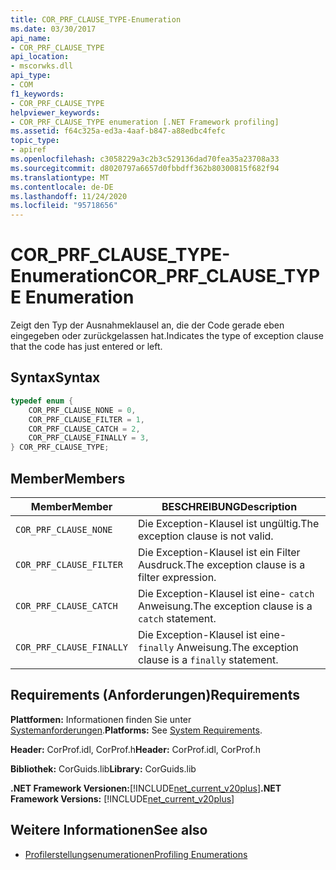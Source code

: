 ```yaml
---
title: COR_PRF_CLAUSE_TYPE-Enumeration
ms.date: 03/30/2017
api_name:
- COR_PRF_CLAUSE_TYPE
api_location:
- mscorwks.dll
api_type:
- COM
f1_keywords:
- COR_PRF_CLAUSE_TYPE
helpviewer_keywords:
- COR_PRF_CLAUSE_TYPE enumeration [.NET Framework profiling]
ms.assetid: f64c325a-ed3a-4aaf-b847-a88edbc4fefc
topic_type:
- apiref
ms.openlocfilehash: c3058229a3c2b3c529136dad70fea35a23708a33
ms.sourcegitcommit: d8020797a6657d0fbbdff362b80300815f682f94
ms.translationtype: MT
ms.contentlocale: de-DE
ms.lasthandoff: 11/24/2020
ms.locfileid: "95718656"
---
```

# <a name="cor_prf_clause_type-enumeration"></a><span data-ttu-id="42386-102">COR_PRF_CLAUSE_TYPE-Enumeration</span><span class="sxs-lookup"><span data-stu-id="42386-102">COR_PRF_CLAUSE_TYPE Enumeration</span></span>

<span data-ttu-id="42386-103">Zeigt den Typ der Ausnahmeklausel an, die der Code gerade eben eingegeben oder zurückgelassen hat.</span><span class="sxs-lookup"><span data-stu-id="42386-103">Indicates the type of exception clause that the code has just entered or left.</span></span>  
  
## <a name="syntax"></a><span data-ttu-id="42386-104">Syntax</span><span class="sxs-lookup"><span data-stu-id="42386-104">Syntax</span></span>  
  
```cpp  
typedef enum {  
    COR_PRF_CLAUSE_NONE = 0,  
    COR_PRF_CLAUSE_FILTER = 1,  
    COR_PRF_CLAUSE_CATCH = 2,  
    COR_PRF_CLAUSE_FINALLY = 3,  
} COR_PRF_CLAUSE_TYPE;  
```  
  
## <a name="members"></a><span data-ttu-id="42386-105">Member</span><span class="sxs-lookup"><span data-stu-id="42386-105">Members</span></span>  
  
|<span data-ttu-id="42386-106">Member</span><span class="sxs-lookup"><span data-stu-id="42386-106">Member</span></span>|<span data-ttu-id="42386-107">BESCHREIBUNG</span><span class="sxs-lookup"><span data-stu-id="42386-107">Description</span></span>|  
|------------|-----------------|  
|`COR_PRF_CLAUSE_NONE`|<span data-ttu-id="42386-108">Die Exception-Klausel ist ungültig.</span><span class="sxs-lookup"><span data-stu-id="42386-108">The exception clause is not valid.</span></span>|  
|`COR_PRF_CLAUSE_FILTER`|<span data-ttu-id="42386-109">Die Exception-Klausel ist ein Filter Ausdruck.</span><span class="sxs-lookup"><span data-stu-id="42386-109">The exception clause is a filter expression.</span></span>|  
|`COR_PRF_CLAUSE_CATCH`|<span data-ttu-id="42386-110">Die Exception-Klausel ist eine- `catch` Anweisung.</span><span class="sxs-lookup"><span data-stu-id="42386-110">The exception clause is a `catch` statement.</span></span>|  
|`COR_PRF_CLAUSE_FINALLY`|<span data-ttu-id="42386-111">Die Exception-Klausel ist eine- `finally` Anweisung.</span><span class="sxs-lookup"><span data-stu-id="42386-111">The exception clause is a `finally` statement.</span></span>|  
  
## <a name="requirements"></a><span data-ttu-id="42386-112">Requirements (Anforderungen)</span><span class="sxs-lookup"><span data-stu-id="42386-112">Requirements</span></span>  

 <span data-ttu-id="42386-113">**Plattformen:** Informationen finden Sie unter [Systemanforderungen](../../get-started/system-requirements.md).</span><span class="sxs-lookup"><span data-stu-id="42386-113">**Platforms:** See [System Requirements](../../get-started/system-requirements.md).</span></span>  
  
 <span data-ttu-id="42386-114">**Header:** CorProf.idl, CorProf.h</span><span class="sxs-lookup"><span data-stu-id="42386-114">**Header:** CorProf.idl, CorProf.h</span></span>  
  
 <span data-ttu-id="42386-115">**Bibliothek:** CorGuids.lib</span><span class="sxs-lookup"><span data-stu-id="42386-115">**Library:** CorGuids.lib</span></span>  
  
 <span data-ttu-id="42386-116">**.NET Framework Versionen:**[!INCLUDE[net_current_v20plus](../../../../includes/net-current-v20plus-md.md)]</span><span class="sxs-lookup"><span data-stu-id="42386-116">**.NET Framework Versions:** [!INCLUDE[net_current_v20plus](../../../../includes/net-current-v20plus-md.md)]</span></span>  
  
## <a name="see-also"></a><span data-ttu-id="42386-117">Weitere Informationen</span><span class="sxs-lookup"><span data-stu-id="42386-117">See also</span></span>

- [<span data-ttu-id="42386-118">Profilerstellungsenumerationen</span><span class="sxs-lookup"><span data-stu-id="42386-118">Profiling Enumerations</span></span>](profiling-enumerations.md)
